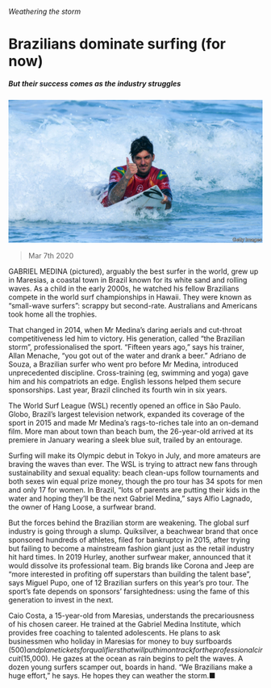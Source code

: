 ###### Weathering the storm

# Brazilians dominate surfing (for now) 

##### But their success comes as the industry struggles 

![image](images/20200307_AMP003_0.jpg) 

> Mar 7th 2020 

GABRIEL MEDINA (pictured), arguably the best surfer in the world, grew up in Maresias, a coastal town in Brazil known for its white sand and rolling waves. As a child in the early 2000s, he watched his fellow Brazilians compete in the world surf championships in Hawaii. They were known as “small-wave surfers”: scrappy but second-rate. Australians and Americans took home all the trophies. 

That changed in 2014, when Mr Medina’s daring aerials and cut-throat competitiveness led him to victory. His generation, called “the Brazilian storm”, professionalised the sport. “Fifteen years ago,” says his trainer, Allan Menache, “you got out of the water and drank a beer.” Adriano de Souza, a Brazilian surfer who went pro before Mr Medina, introduced unprecedented discipline. Cross-training (eg, swimming and yoga) gave him and his compatriots an edge. English lessons helped them secure sponsorships. Last year, Brazil clinched its fourth win in six years. 


The World Surf League (WSL) recently opened an office in São Paulo. Globo, Brazil’s largest television network, expanded its coverage of the sport in 2015 and made Mr Medina’s rags-to-riches tale into an on-demand film. More man about town than beach bum, the 26-year-old arrived at its premiere in January wearing a sleek blue suit, trailed by an entourage.

Surfing will make its Olympic debut in Tokyo in July, and more amateurs are braving the waves than ever. The WSL is trying to attract new fans through sustainability and sexual equality: beach clean-ups follow tournaments and both sexes win equal prize money, though the pro tour has 34 spots for men and only 17 for women. In Brazil, “lots of parents are putting their kids in the water and hoping they’ll be the next Gabriel Medina,” says Alfio Lagnado, the owner of Hang Loose, a surfwear brand.

But the forces behind the Brazilian storm are weakening. The global surf industry is going through a slump. Quiksilver, a beachwear brand that once sponsored hundreds of athletes, filed for bankruptcy in 2015, after trying but failing to become a mainstream fashion giant just as the retail industry hit hard times. In 2019 Hurley, another surfwear maker, announced that it would dissolve its professional team. Big brands like Corona and Jeep are “more interested in profiting off superstars than building the talent base”, says Miguel Pupo, one of 12 Brazilian surfers on this year’s pro tour. The sport’s fate depends on sponsors’ farsightedness: using the fame of this generation to invest in the next.

Caio Costa, a 15-year-old from Maresias, understands the precariousness of his chosen career. He trained at the Gabriel Medina Institute, which provides free coaching to talented adolescents. He plans to ask businessmen who holiday in Maresias for money to buy surfboards ($500) and plane tickets for qualifiers that will put him on track for the professional circuit ($15,000). He gazes at the ocean as rain begins to pelt the waves. A dozen young surfers scamper out, boards in hand. “We Brazilians make a huge effort,” he says. He hopes they can weather the storm.■

